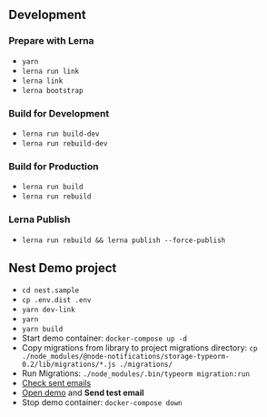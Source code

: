 ## Development

### Prepare with Lerna

- `yarn`
- `lerna run link`
- `lerna link`
- `lerna bootstrap`

### Build for Development

- `lerna run build-dev`
- `lerna run rebuild-dev`

### Build for Production

- `lerna run build`
- `lerna run rebuild`

### Lerna Publish

- `lerna run rebuild && lerna publish --force-publish`

## Nest Demo project

- `cd nest.sample`
- `cp .env.dist .env`
- `yarn dev-link`
- `yarn`
- `yarn build`
- Start demo container: `docker-compose up -d`
- Copy migrations from library to project migrations directory:
 `cp ./node_modules/@node-notifications/storage-typeorm-0.2/lib/migrations/*.js ./migrations/`
- Run Migrations: `./node_modules/.bin/typeorm migration:run`
- [Check sent emails](http://localhost:8025/)
- [Open demo](http://localhost:3000/mail) and <b>Send test email</b>
- Stop demo container: `docker-compose down`
